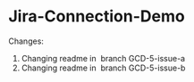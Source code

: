 # Jira-Connection-Demo

Changes:

1.  Changing readme in  branch GCD-5-issue-a
2. Changing readme in  branch GCD-5-issue-b
